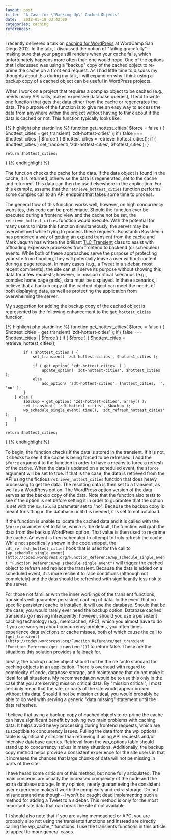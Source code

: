 ```yaml
---
layout: post
title:  "A Case for \"Backing Up\" Cached Objects"
date:   2012-05-18 03:42:00
categories: caching
references: 
---
```


I recently delivered a talk on [caching for WordPress](http://tollmanz.github.com/caching-for-coders/ "Caching for Coders") at WordCamp San Diego 2012. In the talk, I discussed the notion of "failing gracefully"--making sure that your page still renders when your cache fails, which unfortunately happens more often than one would hope. One of the options that I discussed was using a "backup" copy of the cached object to re-prime the cache on a front end request. As I had little time to discuss my thoughts about this during my talk, I will expand on why I think using a backup copy of a cached object can be useful in WordPress projects.

When I work on a project that requires a complex object to be cached (e.g., needs many API calls, makes expensive database queries), I tend to write one function that gets that data either from the cache or regenerates the data. The purpose of the function is to give me an easy way to access the data from anywhere within the project without having to think about if the data is cached or not. This function typically looks like:

{% highlight php startinline %}
function get_hottest_cities( $force = false ) {
	$hottest_cities = get_transient( 'zdt-hottest-cities' );
	if ( false === $hottest_cities || $force ) {
		$hottest_cities = retrieve_hottest_cities();
		if ( $hottest_cities )
			set_transient( 'zdt-hottest-cities', $hottest_cities );
	}

	return $hottest_cities;
}
{% endhighlight %}

The function checks the cache for the data. If the data object is found in the cache, it is returned, otherwise the data is regenerated, set to the cache and returned. This data can then be used elsewhere in the application. For this example, assume that the `retrieve_hottest_cities` function performs some complex call to an API endpoint that takes some time to process.

The general flow of this function works well; however, on high concurrency websites, this code can be problematic. Should the function ever be executed during a frontend view and the cache not be set, the `retrieve_hottest_cities` function would execute. With the potential for many users to iniate this function simultaneously, the server may be overwhelmed while trying to process these requests. Konstantin Kovshenin has pondered a way of [getting an expired transient](http://kovshenin.com/2012/get-an-expired-transient-in-wordpress-good-idea-or-crazy-talk/ "Get an Expired Transient in WordPress: Good Idea or Crazy Talk?") from the cache and Mark Jaquith has written the brilliant [TLC_Transient](https://github.com/markjaquith/WP-TLC-Transients "TLC Transient GitHub Repository") class to assist with offloading expensive processes from frontend to backend (or scheduled) events. While both of these approaches serve the purpose of protecting your site from flooding, they will potentially leave a user without content during a page request. In many cases (e.g., a Tweet in a sidebar, most recent comments), the site can still serve its purpose without showing this data for a few requests; however, in mission critical scenarios (e.g., complex home page grids), data must be displayed. In these scenarios, I believe that a backup copy of the cached object can meet the needs of both displaying data, as well as protecting the application from overwhelming the server.

My suggestion for adding the backup copy of the cached object is represented by the following enhancement to the `get_hottest_cities` function.

{% highlight php startinline %}
function get_hottest_cities( $force = false ) {
	$hottest_cities = get_transient( 'zdt-hottest-cities' );
	if ( false === $hottest_cities || $force ) {
		if ( $force ) {
			$hottest_cities = retrieve_hottest_cities();

			if ( $hottest_cities ) {
				set_transient( 'zdt-hottest-cities', $hottest_cities );

				if ( get_option( 'zdt-hottest-cities' ) )
					update_option( 'zdt-hottest-cities', $hottest_cities );
				else
					add_option( 'zdt-hottest-cities', $hottest_cities, '', 'no' );
			}
		} else {
			$backup = get_option( 'zdt-hottest-cities', array() );
			set_transient( 'zdt-hottest-cities', $backup );
			wp_schedule_single_event( time(), 'zdt_refresh_hottest_cities' );
		}
	}

	return $hottest_cities;
}
{% endhighlight %}

To begin, the function checks if the data is stored in the transient. If it is not, it checks to see if the cache is being forced to be refreshed. I add the `$force` argument to the function in order to have a means to force a refresh of the cache. When the data is updated on a scheduled event, the `$force` argument will be set to true. If that is the case, the data is retrieved from the API using the fictious `retrieve_hottest_cities` function that does heavy processing to get the data. The resulting data is then set to a transient, as well as a WordPress option. The WordPress option version of the data serves as the backup copy of the data. Note that the function also tests to see if the option is set before setting it in order to guarantee that the option is set with the `$autoload` parameter set to "no". Because the backup copy is meant for sitting in the database until it is needed, it is set to not autoload. 

If the function is unable to locate the cached data and it is called with the `$force` parameter set to false, which is the default, the function will grab the data from the backup WordPress option. That value is then used to re-prime the cache. An event is then scheduled to attempt to truly refresh the cache. While not specifically shown in the code snippet, the `zdt_refresh_hottest_cities` hook that is used for the call to `[wp_schedule_single_event](http://codex.wordpress.org/Function_Reference/wp_schedule_single_event "Function Reference/wp schedule single event")` will trigger the cached object to refresh and replace the transient. Because the data is added on a scheduled event, it is more resilient to race conditions (although not completely) and the data should be refreshed with significantly less risk to the server.

For those not familiar with the inner workings of the transient functions, transients will guarantee persistent caching of data. In the event that no specific persistent cache is installed, it will use the database. Should that be the case, you would rarely ever need the backup option. Database cached transients go missing infrequently; however, should you use a persistent caching technology (e.g., memcached, APC), which you almost have to do if you are worrying about concurrency problems, you often times experience data evictions or cache misses, both of which cause the call to `[get_transient]((http://codex.wordpress.org/Function_Reference/get_transient "Function Reference/get transient"))`<span class="footnote-article-number">1</span> to return false. These are the situations this solution provides a fallback for.

Ideally, the backup cache object should not be the de facto standard for caching objects in an application. There is overhead with regard to complexity of code, database storage, and maintenance that do not make it ideal for all situations. My recommendation would be to use this only in the case that you are serving mission critical data. By "mission critical", I most certainly mean that the site, or parts of the site would appear broken without this data. Should it not be mission critical, you would probably be able to do well with serving a generic "data missing" statement until the data refreshes.

I believe that using a backup copy of cached objects to re-prime the cache can have significant benefit by solving two main problems with caching data. It helps avoid heavy processing during frontend requests, which are susceptible to concurrency issues. Pulling the data from the wp_options table is significantly simpler than retrieving if using API requests and/or intensive database queries. Retrieval from the wp_options table should stand up to concurrency spikes in many situations. Additionally, the backup copy method helps provide a consistent experience for the site users in that it increases the chances that large chunks of data will not be missing in parts of the site.

I have heard some criticism of this method, but none fully articulated. The main concerns are usually the increased complexity of the code and the extra database storage. In my opinion, nearly guaranteeing the consistent user experience makes it worth the complexity and extra storage. Do not misunderstand me though--I won't be caught dead implementing such a method for adding a Tweet to a sidebar. This method is only for the most important site data that can break the site if not available.

<p class="footnote"><span class="footnote-footer-number">1</span> I should also note that if you are using memcached or APC, you are probably also not using the transients functions and instead are directly calling the wp_cache_* functions. I use the transients functions in this article to appeal to more general cases.</p>